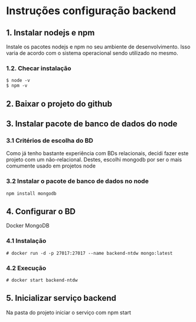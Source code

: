 # Instruções configuração backend

## 1. Instalar nodejs e npm

Instale os pacotes nodejs e npm no seu ambiente de desenvolvimento. Isso varia de acordo com o sistema operacional sendo utilizado no mesmo.

### 1.2. Checar instalação

    $ node -v
    $ npm -v

## 2. Baixar o projeto do github

## 3. Instalar pacote de banco de dados do node

### 3.1 Critérios de escolha do BD

Como já tenho bastante experiência com BDs relacionais, decidi fazer este projeto com um não-relacional. Destes, escolhi mongodb por ser o mais comumente usado em projetos node

### 3.2 Instalar o pacote de banco de dados no node

    npm install mongodb

## 4. Configurar o BD

Docker MongoDB

### 4.1 Instalação
    # docker run -d -p 27017:27017 --name backend-ntdw mongo:latest

### 4.2 Execução
    # docker start backend-ntdw

## 5. Inicializar serviço backend

Na pasta do projeto iniciar o serviço com 
    npm start